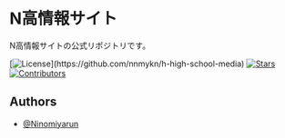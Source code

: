 # N高情報サイト

N高情報サイトの公式リポジトリです。

[![License](https://img.shields.io/apm/l/atomic-design-ui.svg?)](https://github.com/nnmykn/h-high-school-media)
[![Stars](https://img.shields.io/github/stars/nnmykn/h-high-school-media)](https://github.com/nnmykn/h-high-school-media)
[![Contributors](https://img.shields.io/github/contributors/nnmykn/h-high-school-media)](https://github.com/nnmykn/h-high-school-media)

## Authors

- [@Ninomiyarun](https://twitter.com/Ninomiyarun/)
